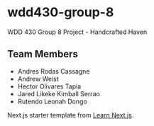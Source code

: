 # wdd430-group-8
WDD 430 Group 8 Project - Handcrafted Haven

## Team Members
* Andres Rodas Cassagne
* Andrew Weist
* Hector Olivares Tapia
* Jared Likeke Kimball Serrao
* Rutendo Leonah Dongo

Next.js starter template from [Learn Next.js](https://nextjs.org/learn).